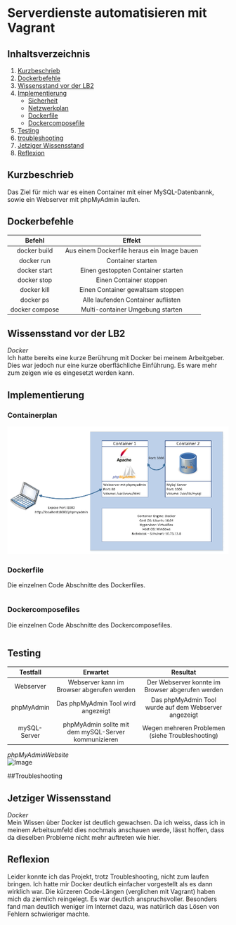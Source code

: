 # Serverdienste automatisieren mit Vagrant

## Inhaltsverzeichnis
1. [Kurzbeschrieb](#Kurzbeschrieb)
2. [Dockerbefehle](#Dockerbefehle)
3. [Wissensstand vor der LB2](#Wissensstand-vor-der-LB2)
4. [Implementierung](#Implementierung)
    * [Sicherheit](#Sicherheit)
    * [Netzwerkplan](#Netzwerkplan)
    * [Dockerfile](#Dockerfile)
    * [Dockercomposefile](#Dockercomposefile)
5. [Testing](#Testing)
6. [troubleshooting](#Troubleshooting)
7. [Jetziger Wissensstand](#Jetziger-Wissensstand)
8. [Reflexion](#Reflexion)

## Kurzbeschrieb
Das Ziel für mich war es einen Container mit einer MySQL-Datenbannk, sowie ein Webserver mit phpMyAdmin laufen.

## Dockerbefehle

|Befehl | Effekt|
|:--:|:--:|
|docker build|Aus einem Dockerfile heraus ein Image bauen|
|docker run|Container starten|
|docker start|Einen gestoppten Container starten|
|docker stop|Einen Container stoppen|
|docker kill|Einen Container gewaltsam stoppen|
|docker ps|Alle laufenden Container auflisten|
|docker compose|Multi-container Umgebung starten|

## Wissensstand vor der LB2
*Docker* </br>
Ich hatte bereits eine kurze Berührung mit Docker bei meinem Arbeitgeber. Dies war jedoch nur eine kurze oberflächliche Einführung. Es ware mehr zum zeigen wie es eingesetzt werden kann.</br>

## Implementierung

### Containerplan
![Image](/Containerplan.PNG)

### Dockerfile

Die einzelnen Code Abschnitte des Dockerfiles.

~~~~

~~~~


### Dockercomposefiles

Die einzelnen Code Abschnitte des Dockercomposefiles.

~~~~

~~~~

## Testing

|Testfall | Erwartet | Resultat |
|:--:|:--:|:--:|
|Webserver|Webserver kann im Browser abgerufen werden|Der Webserver konnte im Browser abgerufen werden|
|phpMyAdmin|Das phpMyAdmin Tool wird angezeigt|Das phpMyAdmin Tool wurde auf dem Webserver angezeigt|
|mySQL-Server|phpMyAdmin sollte mit dem mySQL-Server kommunizieren|Wegen mehreren Problemen (siehe Troubleshooting)|

*phpMyAdminWebsite* </br>
![Image](/phpmyadminwebsite.PNG)

##Troubleshooting


## Jetziger Wissensstand
*Docker* </br>
Mein Wissen über Docker ist deutlich gewachsen. Da ich weiss, dass ich in meinem Arbeitsumfeld dies nochmals anschauen werde, lässt hoffen, dass da dieselben Probleme nicht mehr auftreten wie hier.</br>

## Reflexion
Leider konnte ich das Projekt, trotz Troubleshooting, nicht zum laufen bringen. Ich hatte mir Docker deutlich einfacher vorgestellt als es dann wirklich war.
Die kürzeren Code-Längen (verglichen mit Vagrant) haben mich da ziemlich reingelegt. Es war deutlich anspruchsvoller.
Besonders fand man deutlich weniger im Internet dazu, was natürlich das Lösen von Fehlern schwieriger machte.
